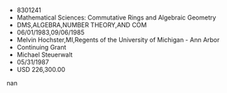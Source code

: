 
* 8301241
* Mathematical Sciences: Commutative Rings and Algebraic Geometry
* DMS,ALGEBRA,NUMBER THEORY,AND COM
* 06/01/1983,09/06/1985
* Melvin Hochster,MI,Regents of the University of Michigan - Ann Arbor
* Continuing Grant
* Michael Steuerwalt
* 05/31/1987
* USD 226,300.00

nan
